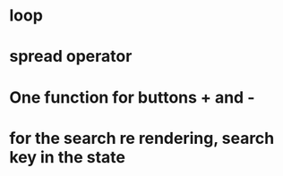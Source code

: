 # loop

# spread operator

# One function for buttons + and -

# for the search re rendering, search key in the state
